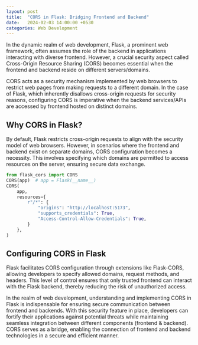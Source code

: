 ```yaml
---
layout: post
title:  "CORS in Flask: Bridging Frontend and Backend"
date:   2024-02-03 14:00:00 +0530
categories: Web Development
---
```


In the dynamic realm of web development, Flask, a prominent web framework, often assumes the role of the backend in applications interacting with diverse frontend. However, a crucial security aspect called Cross-Origin Resource Sharing (CORS) becomes essential when the frontend and backend reside on different servers/domains.

CORS acts as a security mechanism implemented by web browsers to restrict web pages from making requests to a different domain. In the case of Flask, which inherently disallows cross-origin requests for security reasons, configuring CORS is imperative when the backend services/APIs are accessed by frontend hosted on distinct domains.

## Why CORS in Flask?

By default, Flask restricts cross-origin requests to align with the security model of web browsers. However, in scenarios where the frontend and backend exist on separate domains, CORS configuration becomes a necessity. This involves specifying which domains are permitted to access resources on the server, ensuring secure data exchange.

```python
from flask_cors import CORS
CORS(app)  # app = Flask(__name__)
CORS(
    app,
    resources={
        r"/*": {
            "origins": "http://localhost:5173",
            "supports_credentials": True,
            "Access-Control-Allow-Credentials": True,
        }
    },
)
```

## Configuring CORS in Flask

Flask facilitates CORS configuration through extensions like Flask-CORS, allowing developers to specify allowed domains, request methods, and headers. This level of control ensures that only trusted frontend can interact with the Flask backend, thereby reducing the risk of unauthorized access.

In the realm of web development, understanding and implementing CORS in Flask is indispensable for ensuring secure communication between frontend and backends. With this security feature in place, developers can fortify their applications against potential threats while maintaining seamless integration between different components (frontend & backend). CORS serves as a bridge, enabling the connection of frontend and backend technologies in a secure and efficient manner.